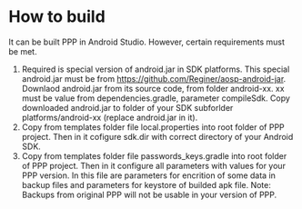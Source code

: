 How to build
============

It can be built PPP in Android Studio. However, certain requirements must be met.

1. Required is special version of android.jar in SDK platforms. 
   This special android.jar must be from https://github.com/Reginer/aosp-android-jar.
   Downlaod android.jar from its source code, from folder android-xx. xx must be value from dependencies.gradle, parameter compileSdk.
   Copy downloaded android.jar to folder of your SDK subforlder platforms/android-xx (replace android.jar in it).
2. Copy from templates folder file local.properties into root folder of PPP project.
   Then in it cofigure sdk.dir with correct directory of your Android SDK. 
3. Copy from templates folder file passwords_keys.gradle into root folder of PPP project.
   Then in it configure all parameters with values for your PPP version.
   In this file are parameters for encrition of some data in backup files and parameters for keystore of builded apk file.
   Note: Backups from original PPP will not be usable in your version of PPP. 



